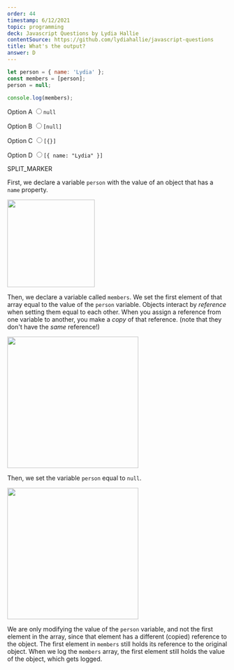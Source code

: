 ```yaml
---
order: 44
timestamp: 6/12/2021
topic: programming
deck: Javascript Questions by Lydia Hallie
contentSource: https://github.com/lydiahallie/javascript-questions
title: What's the output?
answer: D
---
```


  

```javascript
let person = { name: 'Lydia' };
const members = [person];
person = null;

console.log(members);
```


<label for="option-A">Option A</label>
<input type="radio" name="answer-option" id="option-A" value="A">`null`</input>
    

<label for="option-B">Option B</label>
<input type="radio" name="answer-option" id="option-B" value="B">`[null]`</input>
    

<label for="option-C">Option C</label>
<input type="radio" name="answer-option" id="option-C" value="C">`[{}]`</input>
    

<label for="option-D">Option D</label>
<input type="radio" name="answer-option" id="option-D" value="D">`[{ name: "Lydia" }]`</input>
    




SPLIT_MARKER

First, we declare a variable `person` with the value of an object that has a `name` property.

<img src="https://i.imgur.com/TML1MbS.png" width="200">

Then, we declare a variable called `members`. We set the first element of that array equal to the value of the `person` variable. Objects interact by _reference_ when setting them equal to each other. When you assign a reference from one variable to another, you make a _copy_ of that reference. (note that they don't have the _same_ reference!)

<img src="https://i.imgur.com/FSG5K3F.png" width="300">

Then, we set the variable `person` equal to `null`.

<img src="https://i.imgur.com/sYjcsMT.png" width="300">

We are only modifying the value of the `person` variable, and not the first element in the array, since that element has a different (copied) reference to the object. The first element in `members` still holds its reference to the original object. When we log the `members` array, the first element still holds the value of the object, which gets logged.



